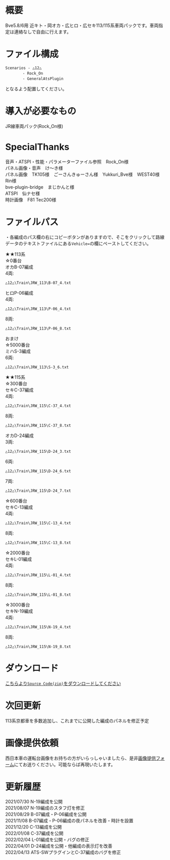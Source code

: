 # 概要
Bve5.8/6用 近キト・岡オカ・広ヒロ・広セキ113/115系車両パックです。車両指定は連絡なしで自由に行えます。  

# ファイル構成  
```
Scenarios - △12△  
　　　　 - Rock_On  
　　　　 - GeneralAtsPlugin  
```
となるよう配置してください。  

# 導入が必要なもの
JR線車両パック(Rock_On様)  

# SpecialThanks  
音声・ATSPI・性能・パラメーターファイル参照　Rock_On様  
パネル画像・音声　け〜き様  
パネル画像　TK105様　ごーさんきゅーさん様　Yukkuri_Bve様　WEST40様　Rin様  
bve-plugin-bridge　まじかんと様  
ATSPI　仙ナセ様  
時計画像　F81 Tec200様


# ファイルパス  
・各編成のパス欄の右にコピーボタンがありますので、そこをクリックして路線データのテキストファイルにある`Vehicle=`の欄にペーストしてください。  

★★113系  
☆0番台  
オカB-07編成  
4両:
```
△12△\Train\JRW_113\B-07_4.txt
```  
ヒロP-06編成  
4両:
```
△12△\Train\JRW_113\P-06_4.txt
```  
8両:
```
△12△\Train\JRW_113\P-06_8.txt
```  
おまけ  
☆5000番台  
ミハS-3編成  
6両:
```
△12△\Train\JRW_113\S-3_6.txt
```  
★★115系  
☆300番台  
セキC-37編成  
4両:
```
△12△\Train\JRW_115\C-37_4.txt
```  
8両:
```
△12△\Train\JRW_115\C-37_8.txt
```  
オカD-24編成  
3両:
```
△12△\Train\JRW_115\D-24_3.txt
```  
6両:
```
△12△\Train\JRW_115\D-24_6.txt
```  
7両:
```
△12△\Train\JRW_115\D-24_7.txt
```  
☆600番台  
セキC-13編成  
4両:
```
△12△\Train\JRW_115\C-13_4.txt
```  
8両:
```
△12△\Train\JRW_115\C-13_8.txt
```  
☆2000番台  
セキL-01編成  
4両:
```
△12△\Train\JRW_115\L-01_4.txt
```  
8両:
```
△12△\Train\JRW_115\L-01_8.txt
```  
☆3000番台  
セキN-19編成  
4両:
```
△12△\Train\JRW_115\N-19_4.txt
```  
8両:
```
△12△\Train\JRW_115\N-19_8.txt
```  

# ダウンロード  
[こちらより`Source Code(zip)`をダウンロードしてください](https://github.com/sankakujirusi12/Bve_Oka_Hiro_SekiTrainpack/releases/tag/1.5.1)

# 次回更新  
113系京都車を多数追加し、これまでに公開した編成のパネルを修正予定  

# 画像提供依頼
西日本車の運転台画像をお持ちの方がいらっしゃいましたら、是非[画像提供フォーム](https://forms.gle/KWtYn4aNVYG8MhZW8)にてお送りください。可能ならば再現いたします。

# 更新履歴  
2021/07/30 N-19編成を公開  
2021/08/07 N-19編成のスタフ灯を修正  
2021/08/29 B-07編成・P-06編成を公開  
2021/11/08 B-07編成・P-06編成の夜パネルを改善・時計を設置  
2021/12/20 C-13編成を公開  
2022/01/08 C-37編成を公開  
2022/02/04 L-01編成を公開・バグの修正  
2022/04/01 D-24編成を公開・他編成の表示灯を改善  
2022/04/13 ATS-SWプラグインとC-37編成のバグを修正
